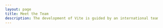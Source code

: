 ```yaml
---
layout: page
title: Meet the Team
description: The development of Vite is guided by an international team.
---
```


<script setup>
import {
  VPTeamPage,
  VPTeamPageTitle,
  VPTeamPageSection,
  VPTeamMembers
} from 'vitepress/theme'
import { core, cnTranslator } from './_data/team'
</script>

<VPTeamPage>
  <VPTeamPageTitle>
    <template #title>认识我</template>
    <template #lead>
      下面是一些介绍。
    </template>
  </VPTeamPageTitle>
  <VPTeamMembers :members="core" />
  <VPTeamPageSection>
    <template #title>中文文档翻译维护者</template>
    <template #lead>
      官方中文文档目前由以下 Vite 团队成员进行维护。
    </template>
    <template #members>
      <VPTeamMembers size="small" :members="cnTranslator" />
    </template>
  </VPTeamPageSection>
</VPTeamPage>
